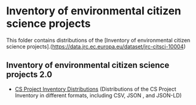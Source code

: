 # Inventory of environmental citizen science projects

This folder contains distributions of the [Inventory of environmental citizen science projects].(https://data.jrc.ec.europa.eu/dataset/jrc-citsci-10004)


## Inventory of environmental citizen science projects 2.0

- [CS Project Inventory Distributions](https://ec-jrc.github.io/citsci-ontology/distribution/Inventory%20of%20environmental%20citizen%20science%20projects%202.0.zip)
(Distributions of the CS Project Inventory in different formats, including CSV, JSON , and JSON-LD)



